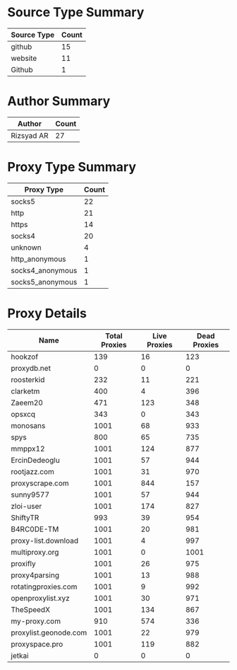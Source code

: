 # Source Type Summary

| Source Type | Count |
|-------------|-------|
| github | 15 |
| website | 11 |
| Github | 1 |


# Author Summary

| Author | Count |
|--------|-------|
| Rizsyad AR | 27 |


# Proxy Type Summary

| Proxy Type | Count |
|------------|-------|
| socks5 | 22 |
| http | 21 |
| https | 14 |
| socks4 | 20 |
| unknown | 4 |
| http_anonymous | 1 |
| socks4_anonymous | 1 |
| socks5_anonymous | 1 |


# Proxy Details

| Name | Total Proxies | Live Proxies | Dead Proxies |
|------|---------------|--------------|---------------|
| hookzof | 139 | 16 | 123 |
| proxydb.net | 0 | 0 | 0 |
| roosterkid | 232 | 11 | 221 |
| clarketm | 400 | 4 | 396 |
| Zaeem20 | 471 | 123 | 348 |
| opsxcq | 343 | 0 | 343 |
| monosans | 1001 | 68 | 933 |
| spys | 800 | 65 | 735 |
| mmppx12 | 1001 | 124 | 877 |
| ErcinDedeoglu | 1001 | 57 | 944 |
| rootjazz.com | 1001 | 31 | 970 |
| proxyscrape.com | 1001 | 844 | 157 |
| sunny9577 | 1001 | 57 | 944 |
| zloi-user | 1001 | 174 | 827 |
| ShiftyTR | 993 | 39 | 954 |
| B4RC0DE-TM | 1001 | 20 | 981 |
| proxy-list.download | 1001 | 4 | 997 |
| multiproxy.org | 1001 | 0 | 1001 |
| proxifly | 1001 | 26 | 975 |
| proxy4parsing | 1001 | 13 | 988 |
| rotatingproxies.com | 1001 | 9 | 992 |
| openproxylist.xyz | 1001 | 30 | 971 |
| TheSpeedX | 1001 | 134 | 867 |
| my-proxy.com | 910 | 574 | 336 |
| proxylist.geonode.com | 1001 | 22 | 979 |
| proxyspace.pro | 1001 | 119 | 882 |
| jetkai | 0 | 0 | 0 |
